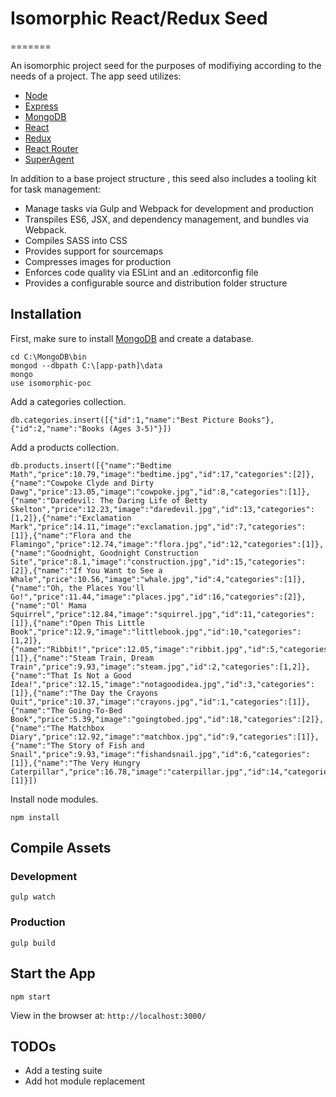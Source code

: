 # Isomorphic React/Redux Seed
=======

An isomorphic project seed for the purposes of modifiying according to the needs of a project. The app seed utilizes:

* [Node](https://nodejs.org/en/)
* [Express](http://expressjs.com/en/)
* [MongoDB](https://docs.mongodb.org/manual/)
* [React](https://facebook.github.io/react/)
* [Redux](http://redux.js.org/)
* [React Router](https://github.com/rackt/react-router)
* [SuperAgent](https://github.com/visionmedia/superagent)

In addition to a base project structure , this seed also includes a tooling kit for task management:

* Manage tasks via Gulp and Webpack for development and production
* Transpiles ES6, JSX, and dependency management, and bundles via Webpack.
* Compiles SASS into CSS
* Provides support for sourcemaps
* Compresses images for production
* Enforces code quality via ESLint and an .editorconfig file
* Provides a configurable source and distribution folder structure

## Installation

First, make sure to install [MongoDB](https://docs.mongodb.org/manual/) and create a database. 

```
cd C:\MongoDB\bin
mongod --dbpath C:\[app-path]\data
mongo
use isomorphic-poc
```

Add a categories collection.
```
db.categories.insert([{"id":1,"name":"Best Picture Books"},{"id":2,"name":"Books (Ages 3-5)"}])
```

Add a products collection.
```
db.products.insert([{"name":"Bedtime Math","price":10.79,"image":"bedtime.jpg","id":17,"categories":[2]},{"name":"Cowpoke Clyde and Dirty Dawg","price":13.05,"image":"cowpoke.jpg","id":8,"categories":[1]},{"name":"Daredevil: The Daring Life of Betty Skelton","price":12.23,"image":"daredevil.jpg","id":13,"categories":[1,2]},{"name":"Exclamation Mark","price":14.11,"image":"exclamation.jpg","id":7,"categories":[1]},{"name":"Flora and the Flamingo","price":12.74,"image":"flora.jpg","id":12,"categories":[1]},{"name":"Goodnight, Goodnight Construction Site","price":8.1,"image":"construction.jpg","id":15,"categories":[2]},{"name":"If You Want to See a Whale","price":10.56,"image":"whale.jpg","id":4,"categories":[1]},{"name":"Oh, the Places You'll Go!","price":11.44,"image":"places.jpg","id":16,"categories":[2]},{"name":"Ol' Mama Squirrel","price":12.84,"image":"squirrel.jpg","id":11,"categories":[1]},{"name":"Open This Little Book","price":12.9,"image":"littlebook.jpg","id":10,"categories":[1,2]},{"name":"Ribbit!","price":12.05,"image":"ribbit.jpg","id":5,"categories":[1]},{"name":"Steam Train, Dream Train","price":9.93,"image":"steam.jpg","id":2,"categories":[1,2]},{"name":"That Is Not a Good Idea!","price":12.15,"image":"notagoodidea.jpg","id":3,"categories":[1]},{"name":"The Day the Crayons Quit","price":10.37,"image":"crayons.jpg","id":1,"categories":[1]},{"name":"The Going-To-Bed Book","price":5.39,"image":"goingtobed.jpg","id":18,"categories":[2]},{"name":"The Matchbox Diary","price":12.92,"image":"matchbox.jpg","id":9,"categories":[1]},{"name":"The Story of Fish and Snail","price":9.93,"image":"fishandsnail.jpg","id":6,"categories":[1]},{"name":"The Very Hungry Caterpillar","price":16.78,"image":"caterpillar.jpg","id":14,"categories":[1]}])
```

Install node modules.
```
npm install
```

## Compile Assets

### Development

```
gulp watch
```

### Production

```
gulp build
```

## Start the App

```
npm start
```

View in the browser at: <code>http://localhost:3000/</code>

## TODOs

* Add a testing suite
* Add hot module replacement

